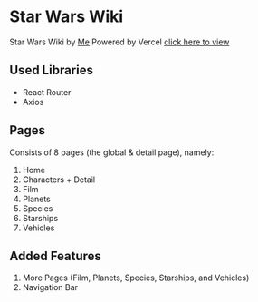 # Star Wars Wiki
Star Wars Wiki by [Me](https://github.com/ichsanfirds) Powered by Vercel [click here to view](https://star-wars-wiki-deploy-vercel.vercel.app/)

## Used Libraries
* React Router
* Axios

## Pages
Consists of 8 pages (the global & detail page), namely:
1. Home
2. Characters + Detail
3. Film
4. Planets
5. Species
6. Starships
7. Vehicles

## Added Features
1. More Pages (Film, Planets, Species, Starships, and Vehicles)
2. Navigation Bar
